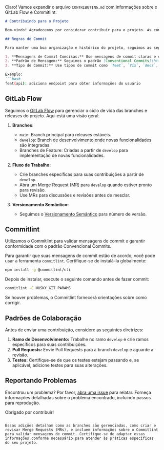 Claro! Vamos expandir o arquivo `CONTRIBUTING.md` com informações sobre o GitLab Flow e Commitlint:

```markdown
# Contribuindo para o Projeto

Bem-vindo! Agradecemos por considerar contribuir para o projeto. As contribuições ajudam a melhorar a qualidade do software e a torná-lo mais útil para todos.

## Regras de Commit

Para manter uma boa organização e histórico do projeto, seguimos as seguintes regras de commit:

1. **Mensagens de Commit Concisas:** Use mensagens de commit claras e concisas, explicando as alterações realizadas.
2. **Padrão de Mensagem:** Seguimos o padrão [Conventional Commits](https://www.conventionalcommits.org/). Certifique-se de seguir o formato `tipo(escopo): mensagem`.
3. **Tipo de Commit:** Use tipos de commit como `feat`, `fix`, `docs`, `style`, `refactor`, `test`, etc.

Exemplo:
```bash
feat(api): adiciona endpoint para obter informações do usuário
```

## GitLab Flow

Seguimos o [GitLab Flow](https://docs.gitlab.com/ee/topics/gitlab_flow.html) para gerenciar o ciclo de vida das branches e releases do projeto. Aqui está uma visão geral:

1. **Branches:**
   - `main`: Branch principal para releases estáveis.
   - `develop`: Branch de desenvolvimento onde novas funcionalidades são integradas.
   - Branches de Feature: Criadas a partir de `develop` para implementação de novas funcionalidades.

2. **Fluxo de Trabalho:**
   - Crie branches específicas para suas contribuições a partir de `develop`.
   - Abra um Merge Request (MR) para `develop` quando estiver pronto para revisão.
   - Use MRs para discussões e revisões antes de mesclar.

3. **Versionamento Semântico:**
   - Seguimos o [Versionamento Semântico](https://semver.org/) para número de versão.

## Commitlint

Utilizamos o Commitlint para validar mensagens de commit e garantir conformidade com o padrão Convencional Commits.

Para garantir que suas mensagens de commit estão de acordo, você pode usar a ferramenta `commitlint`. Certifique-se de instalá-la globalmente:

```bash
npm install -g @commitlint/cli
```

Depois de instalar, execute o seguinte comando antes de fazer commit:

```bash
commitlint -E HUSKY_GIT_PARAMS
```

Se houver problemas, o Commitlint fornecerá orientações sobre como corrigir.

## Padrões de Colaboração

Antes de enviar uma contribuição, considere as seguintes diretrizes:

1. **Ramo de Desenvolvimento:** Trabalhe no ramo `develop` e crie ramos específicos para suas contribuições.
2. **Pull Requests:** Envie Pull Requests para a branch `develop` e aguarde a revisão.
3. **Testes:** Certifique-se de que os testes estejam passando e, se aplicável, adicione testes para suas alterações.

## Reportando Problemas

Encontrou um problema? Por favor, [abra uma issue](../../issues) para relatar. Forneça informações detalhadas sobre o problema encontrado, incluindo passos para reprodução.

Obrigado por contribuir!

```

Essas adições detalham como as branches são gerenciadas, como criar e revisar Merge Requests (MRs), e incluem informações sobre o Commitlint para validar mensagens de commit. Certifique-se de adaptar essas informações conforme necessário para atender às práticas específicas do seu projeto.